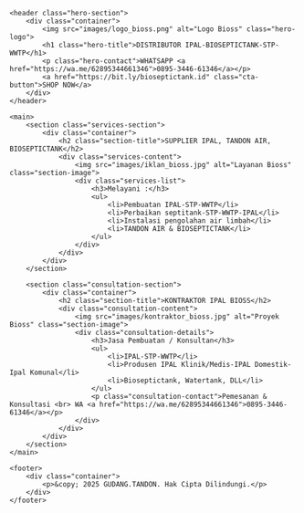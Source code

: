 <!DOCTYPE html>
<html lang="id">
<head>
    <meta charset="UTF-8">
    <meta name="viewport" content="width=device-width, initial-scale=1.0">
    <title>GUDANG.TANDON - Distributor IPAL & Bioseptictank</title>
    <link rel="stylesheet" href="style.css">
    <link href="https://fonts.googleapis.com/css2?family=Poppins:wght@400;600;700&display=swap" rel="stylesheet">
</head>
<body>

    <header class="hero-section">
        <div class="container">
            <img src="images/logo_bioss.png" alt="Logo Bioss" class="hero-logo">
            <h1 class="hero-title">DISTRIBUTOR IPAL-BIOSEPTICTANK-STP-WWTP</h1>
            <p class="hero-contact">WHATSAPP <a href="https://wa.me/62895344661346">0895-3446-61346</a></p>
            <a href="https://bit.ly/bioseptictank.id" class="cta-button">SHOP NOW</a>
        </div>
    </header>

    <main>
        <section class="services-section">
            <div class="container">
                <h2 class="section-title">SUPPLIER IPAL, TANDON AIR, BIOSEPTICTANK</h2>
                <div class="services-content">
                    <img src="images/iklan_bioss.jpg" alt="Layanan Bioss" class="section-image">
                    <div class="services-list">
                        <h3>Melayani :</h3>
                        <ul>
                            <li>Pembuatan IPAL-STP-WWTP</li>
                            <li>Perbaikan septitank-STP-WWTP-IPAL</li>
                            <li>Instalasi pengolahan air limbah</li>
                            <li>TANDON AIR & BIOSEPTICTANK</li>
                        </ul>
                    </div>
                </div>
            </div>
        </section>

        <section class="consultation-section">
            <div class="container">
                <h2 class="section-title">KONTRAKTOR IPAL BIOSS</h2>
                <div class="consultation-content">
                    <img src="images/kontraktor_bioss.jpg" alt="Proyek Bioss" class="section-image">
                    <div class="consultation-details">
                        <h3>Jasa Pembuatan / Konsultan</h3>
                        <ul>
                            <li>IPAL-STP-WWTP</li>
                            <li>Produsen IPAL Klinik/Medis-IPAL Domestik-Ipal Komunal</li>
                            <li>Bioseptictank, Watertank, DLL</li>
                        </ul>
                        <p class="consultation-contact">Pemesanan & Konsultasi <br> WA <a href="https://wa.me/62895344661346">0895-3446-61346</a></p>
                    </div>
                </div>
            </div>
        </section>
    </main>

    <footer>
        <div class="container">
            <p>&copy; 2025 GUDANG.TANDON. Hak Cipta Dilindungi.</p>
        </div>
    </footer>

</body>
</html>


